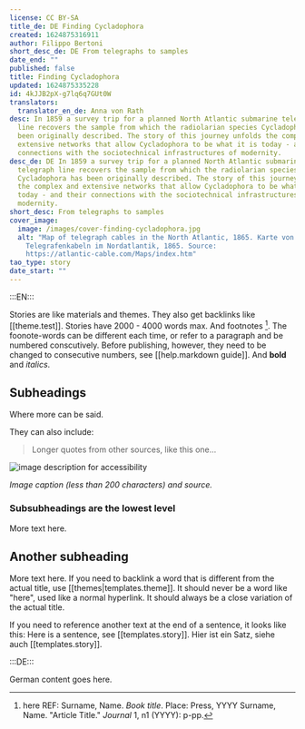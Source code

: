 ```yaml
---
license: CC BY-SA
title_de: DE Finding Cycladophora
created: 1624875316911
author: Filippo Bertoni
short_desc_de: DE From telegraphs to samples
date_end: ""
published: false
title: Finding Cycladophora
updated: 1624875335228
id: 4kJJB2pX-g7lq6q7GUt0W
translators:
  translator_en_de: Anna von Rath
desc: In 1859 a survey trip for a planned North Atlantic submarine telegraph
  line recovers the sample from which the radiolarian species Cycladophora has
  been originally described. The story of this journey unfolds the complex and
  extensive networks that allow Cycladophora to be what it is today - and their
  connections with the sociotechnical infrastructures of modernity.
desc_de: DE In 1859 a survey trip for a planned North Atlantic submarine
  telegraph line recovers the sample from which the radiolarian species
  Cycladophora has been originally described. The story of this journey unfolds
  the complex and extensive networks that allow Cycladophora to be what it is
  today - and their connections with the sociotechnical infrastructures of
  modernity.
short_desc: From telegraphs to samples
cover_image:
  image: /images/cover-finding-cycladophora.jpg
  alt: "Map of telegraph cables in the North Atlantic, 1865. Karte von
    Telegrafenkabeln im Nordatlantik, 1865. Source:
    https://atlantic-cable.com/Maps/index.htm"
tao_type: story
date_start: ""
---
```



:::EN:::

Stories are like materials and themes. They also get backlinks like [[theme.test]]. Stories have 2000 - 4000 words max.
And footnotes [^footnote1]. The foonote-words can be different each time, or refer to a paragraph and be numbered conscutively. Before publishing, however, they need to be changed to consecutive numbers, see [[help.markdown guide]].
And **bold** and _italics_.

## Subheadings

Where more can be said.

They can also include:
>Longer quotes from other sources, like this one...

![image description for accessibility](/images/example/MfN-HBSB-Nr97.png)

_Image caption (less than 200 characters) and source._

<!-- Notes for us -->

### Subsubheadings are the lowest level

More text here.

## Another subheading

More text here. If you need to backlink a word that is different from the actual title, use [[themes|templates.theme]]. It should never be a word like "here", used like a normal hyperlink. It should always be a close variation of the actual title.

If you need to reference another text at the end of a sentence, it looks like this: Here is a sentence, see [[templates.story]].
Hier ist ein Satz, siehe auch [[templates.story]].

[^footnote1]: here REF: Surname, Name. _Book title_. Place: Press, YYYY
Surname, Name. "Article Title." _Journal_ 1, n1 (YYYY): p-pp.

:::DE:::

German content goes here.
